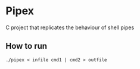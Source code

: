 # Pipex
C project that replicates the behaviour of shell pipes

## How to run
`./pipex < infile cmd1 | cmd2 > outfile`
